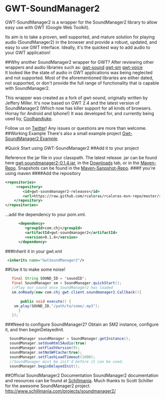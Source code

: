 

# GWT-SoundManager2
GWT-SoundManager2 is a wrapper for the SoundManager2 library to allow easy use with GWT (Google Web Toolkit). 

Its aim is to take a proven, well supported, and mature solution for playing audio (SoundManager2) in the browser  and provide a robust, updated, and easy to use GWT interface. Ideally, it's the quickest way to add audio to your GWT application!

##Why another SoundManager2 wrapper for GWT?
After reviewing other wrappers and audio libraries such as: 
[gwt-sound](http://code.google.com/p/gwt-sound/) [gwt-sm](http://code.google.com/p/gwtsm/) [gwt-voice](http://code.google.com/p/gwt-voices/)  
It looked like the state of audio in GWT applications was being neglected and not supported. Most of the aforementioned libraries are either dated, not supported, or don't provide the full range of functionality that is capable with SoundManager2.

This wrapper was created as a fork of gwt-sound, originally written by Jeffery Miller. It's now based on GWT 2.4 and the latest version of SoundManager2 (Which now has killer support for all kinds of browsers. Horray for Android and Iphone!) It was developed for, and currently being used by, [Coolhandjuke](http://www.coolhandjuke.com).

Follow us on [Twitter](http://www.twitter.com/coolhandjuke)! Any issues or questions are more than welcome.
##Working Example
There's also a small example project [Gwt-SoundManager2 Example](https://github.com/rcaloras/gwt-soundmanager2-example).

#Quick Start using GWT-SoundManager2
##Add it to your project

Reference the jar file in your classpath. The latest release .jar can be found here [gwt-soundmanager2-0.1.4.jar](http://bit.ly/1iDAxoL), in the [Downloads](https://github.com/rcaloras/gwt-soundmanager2/downloads) tab, or in the [Maven-Repo](https://github.com/rcaloras/rcaloras-mvn-repo/tree/master/releases/com/chj/gwt-soundmanager2). Snapshots can be found in the [Maven-Sanpshot-Repo](https://github.com/rcaloras/rcaloras-mvn-repo/tree/master/snapshots/com/chj/gwt-soundmanager2).
###If you're using maven
####Add the repository
```xml
<repositories>
     <repository>
        <id>gwt-soundmanager2-releases</id>
        <url>https://raw.github.com/rcaloras/rcaloras-mvn-repo/master/releases</url>
    </repository>
</repositories>
```
...add the dependency to your pom.xml.   
```xml
      <dependency>
         <groupId>com.chj</groupId>
         <artifactId>gwt-soundmanager2</artifactId>
         <version>0.1.4</version>
      </dependency>
```

###Inherit it in your gwt.xml
```xml
 <inherits name="GwtSoundManager2"/>
```


##Use it to make some noise!
```java
   final String SOUND_ID = 'soundID';
   final SoundManager sm = SoundManager.quickStart();
   //Play our sound once SoundManager2 has loaded
   sm.onReady(new com.chj.gwt.client.soundmanager2.Callback(){
   
       public void execute() {
	sm.play(SOUND_ID,"/path/to/some/.mp3");
      }
   });
```

###Need to configure SoundManager2?
Obtain an SM2 instance, configure it, and then beginDelayedInit.
```java
  SoundManager soundManager = SoundManager.getInstance();
  soundManager.setUseHtml5Audio(true)
  soundManager.setFlashVersion(9);
  soundManager.setNoSWFCache(true);
  soundManager.setFlashLoadTimeout(1000);
  //SoundManager must be init'd before it can be used.
  soundManager.beginDelayedInit();
```
  
##Official SoundManager2 Documentation
SoundManager2 documentation and resources can be found at [Schillmania](http://www.schillmania.com/projects/soundmanager2/doc/). Much thanks to Scott Schiller for the awesome SoundManager2 project.
http://www.schillmania.com/projects/soundmanager2/

